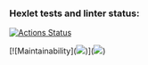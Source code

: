 ### Hexlet tests and linter status:
[![Actions Status](https://github.com/Ivan-Parshin/php-project-45/actions/workflows/hexlet-check.yml/badge.svg)](https://github.com/Ivan-Parshin/php-project-45/actions)

[![Maintainability](<a href="https://codeclimate.com/github/Ivan-Parshin/php-project-45/maintainability"><img src="https://api.codeclimate.com/v1/badges/637d1ae371a60912ed11/maintainability" /></a>)](<a href="https://codeclimate.com/github/Ivan-Parshin/php-project-45/test_coverage"><img src="https://api.codeclimate.com/v1/badges/637d1ae371a60912ed11/test_coverage" /></a>)
